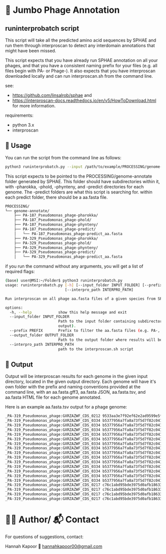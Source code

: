 # 🧬 Jumbo Phage Annotation

## runinterprobatch script

This script will take all the predicted amino acid sequences by SPHAE and run them through interproscan to detect any interdomain annotations that might have been missed. 

This script expects that you have already run SPHAE annotation on all your phages, and that you have a consistent naming prefix for your files (e.g. all files begin with PA- or Phage-). It also expects that you have interproscan downloaded locally and can run interproscan.sh from the command line. 

see: 
- https://github.com/linsalrob/sphae and 
- https://interproscan-docs.readthedocs.io/en/v5/HowToDownload.html
for more information. 

requirements: 
- python 3.x
- interproscan 

## 🚀 Usage

You can run the script from the command line as follows:

```bash
python3 runinterprobatch.py --input /path/to/example/PROCESSING/genome-annotate/ --prefix <prefix> --output_folder /path/to/output/folder --interpro_path /path/to/interproscan.sh 

```

This script expects to be pointed to the PROCESSING/genome-annotate folder generated by SPHAE. This folder should have subdirectories within it, with -pharokka, -phold, -phynteny, and -predict directories for each genome. The -predict folders are what this script is searching for. within each predict folder, there should be a aa.fasta file. 

```bash 
PROCESSING/
└── genome-annotate/
    ├── PA-187_Pseudomonas_phage-pharokka/
    ├── PA-187_Pseudomonas_phage-phold/
    ├── PA-187_Pseudomonas_phage-phynteny/
    ├── PA-187_Pseudomonas_phage-predict/
    │   └── PA-187_Pseudomonas_phage-predict_aa.fasta
    ├── PA-329_Pseudomonas_phage-pharokka/
    ├── PA-329_Pseudomonas_phage-phold/
    ├── PA-329_Pseudomonas_phage-phynteny/
    ├── PA-329_Pseudomonas_phage-predict/
    │   └── PA-329_Pseudomonas_phage-predict_aa.fasta

```

if you run the command without any arguments, you will get a list of required flags: 

```bash
(base) user@MSI:~/Folder$ python3 runinterprobatch.py
usage: runinterprobatch.py [-h] [--input_folder INPUT_FOLDER] [--prefix PREFIX] [--output_folder OUTPUT_FOLDER]
                           [--interpro_path INTERPRO_PATH]

Run interproscan on all phage aa.fasta files of a given species from SPHAE output.

options:
  -h, --help            show this help message and exit
  --input_folder INPUT_FOLDER
                        Path to the input folder containing subdirectories with aa.fasta files (usually PROCESSING/genome-annotate in SPHAE
                        output).
  --prefix PREFIX       Prefix to filter the aa.fasta files (e.g. PA-, KA-, Phage-).
  --output_folder OUTPUT_FOLDER
                        Path to the output folder where results will be saved.
  --interpro_path INTERPRO_PATH
                        path to the interproscan.sh script
```

## 📝 Output

Output will be interproscan results for each genome in the given input directory, located in the given output directory. Each genome will have it's own folder with the prefix and naming conventions provided at the command line, with an aa.fasta.gff3, aa.fasta JSON, aa.fasta.tsv, and aa.fasta HTML file for each genome annotated. 

Here is an example aa.fasta.tsv output for a phage genome: 
```bash
_PA-319_Pseudomonas_phage:GXRZAZWF_CDS_0212	9533aa3e7f92ef62e2ad9599e5f2b1de	571	Pfam	PF07230	Bacteriophage T4-like portal protein (Gp20)	49	508	5.1E-99	T	05-08-2025	IPR010823	Portal protein Gp20	-	-
_PA-319_Pseudomonas_phage:GXRZAZWF_CDS_0334	b5377956a7fa8a73f5d7f82c04112218	576	SMART	SM00382	AAA_5	189	325	2.1E-22	T	05-08-2025	IPR003593	AAA+ ATPase domain	-	-
_PA-319_Pseudomonas_phage:GXRZAZWF_CDS_0334	b5377956a7fa8a73f5d7f82c04112218	576	FunFam	G3DSA:1.10.8.60:FF:000001	ATP-dependent zinc metalloprotease FtsH	324	398	9.7E-24	T	05-08-2025	-	-	-	-
_PA-319_Pseudomonas_phage:GXRZAZWF_CDS_0334	b5377956a7fa8a73f5d7f82c04112218	576	FunFam	G3DSA:3.40.50.300:FF:000277	ATP-dependent zinc metalloprotease FtsH	137	322	2.4E-69	T	05-08-2025	-	-	-	-
_PA-319_Pseudomonas_phage:GXRZAZWF_CDS_0334	b5377956a7fa8a73f5d7f82c04112218	576	Gene3D	G3DSA:1.10.8.60	-	324	398	1.6E-20	T	05-08-2025	-	-	-	-
_PA-319_Pseudomonas_phage:GXRZAZWF_CDS_0334	b5377956a7fa8a73f5d7f82c04112218	576	Pfam	PF01434	Peptidase family M41	405	574	1.3E-40	T	05-08-2025	IPR000642	Peptidase M41	-	-
_PA-319_Pseudomonas_phage:GXRZAZWF_CDS_0334	b5377956a7fa8a73f5d7f82c04112218	576	PANTHER	PTHR23076	METALLOPROTEASE M41 FTSH	79	575	8.4E-159	T	05-08-2025	-	-	-	-
_PA-319_Pseudomonas_phage:GXRZAZWF_CDS_0334	b5377956a7fa8a73f5d7f82c04112218	576	Gene3D	G3DSA:3.40.50.300	-	133	321	2.1E-61	T	05-08-2025	IPR027417	P-loop containing nucleoside triphosphate hydrolase	-	-
_PA-319_Pseudomonas_phage:GXRZAZWF_CDS_0334	b5377956a7fa8a73f5d7f82c04112218	576	Pfam	PF00004	ATPase family associated with various cellular activities (AAA)	193	322	2.6E-38	T	05-08-2025	IPR003959	ATPase, AAA-type, core	-	-
_PA-319_Pseudomonas_phage:GXRZAZWF_CDS_0334	b5377956a7fa8a73f5d7f82c04112218	576	SUPERFAMILY	SSF140990	FtsH protease domain-like	405	575	3.27E-50	T	05-08-2025	IPR037219	Peptidase M41-like	-	-
_PA-319_Pseudomonas_phage:GXRZAZWF_CDS_0334	b5377956a7fa8a73f5d7f82c04112218	576	Gene3D	G3DSA:1.20.58.760	Peptidase M41	399	576	2.3E-53	T	05-08-2025	IPR037219	Peptidase M41-like	-	-
_PA-319_Pseudomonas_phage:GXRZAZWF_CDS_0334	b5377956a7fa8a73f5d7f82c04112218	576	Pfam	PF17862	AAA+ lid domain	345	388	1.1E-9	T	05-08-2025	IPR041569	AAA ATPase, AAA+ lid domain	-	-
_PA-319_Pseudomonas_phage:GXRZAZWF_CDS_0334	b5377956a7fa8a73f5d7f82c04112218	576	Pfam	PF06480	FtsH Extracellular	14	98	0.017	T	05-08-2025	IPR011546	Peptidase M41, FtsH extracellular	-	-
_PA-319_Pseudomonas_phage:GXRZAZWF_CDS_0334	b5377956a7fa8a73f5d7f82c04112218	576	SUPERFAMILY	SSF52540	P-loop containing nucleoside triphosphate hydrolases	151	393	5.66E-62	T	05-08-2025	IPR027417	P-loop containing nucleoside triphosphate hydrolase	-	-
_PA-319_Pseudomonas_phage:GXRZAZWF_CDS_0334	b5377956a7fa8a73f5d7f82c04112218	576	ProSitePatterns	PS00674	AAA-protein family signature.	293	311	-	T	05-08-2025	IPR003960	ATPase, AAA-type, conserved site	-	-
_PA-319_Pseudomonas_phage:GXRZAZWF_CDS_0217	c76c1abd95bde3975d0afb18633466ae	368	Coils	Coil	Coil	106	133	-	T	05-08-2025	-	-	-	-
_PA-319_Pseudomonas_phage:GXRZAZWF_CDS_0217	c76c1abd95bde3975d0afb18633466ae	368	Coils	Coil	Coil	66	93	-	T	05-08-2025	-	-	-	-
_PA-319_Pseudomonas_phage:GXRZAZWF_CDS_0217	c76c1abd95bde3975d0afb18633466ae	368	Coils	Coil	Coil	187	207	-	T	05-08-2025	-	-	-	-
_PA-319_Pseudomonas_phage:GXRZAZWF_CDS_0217	c76c1abd95bde3975d0afb18633466ae	368	Coils	Coil	Coil	232	273	-	T	05-08-2025	-	-	-	-
```

# 🙋‍♀️ Author/ 📬 Contact

For questions of suggestions, contact: 

Hannah Kapoor
📧 hannahkapoor00@gmail.com 
